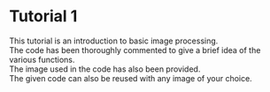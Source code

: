 # Tutorial 1
This tutorial is an introduction to basic image processing.  
The code has been thoroughly commented to give a brief idea of the various functions.  
The image used in the code has also been provided.  
The given code can also be reused with any image of your choice.
